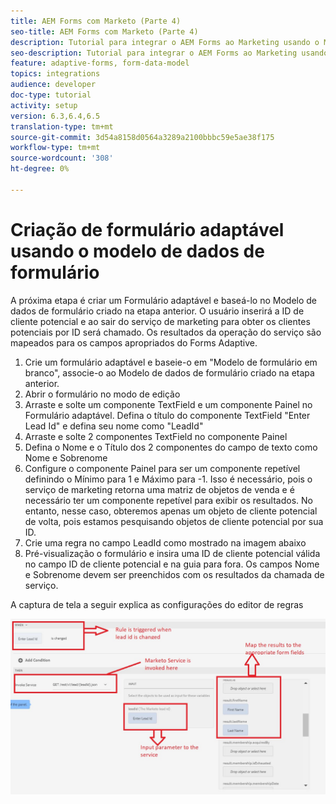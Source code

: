 ```yaml
---
title: AEM Forms com Marketo (Parte 4)
seo-title: AEM Forms com Marketo (Parte 4)
description: Tutorial para integrar o AEM Forms ao Marketing usando o Modelo de dados de formulário AEM Forms.
seo-description: Tutorial para integrar o AEM Forms ao Marketing usando o Modelo de dados de formulário AEM Forms.
feature: adaptive-forms, form-data-model
topics: integrations
audience: developer
doc-type: tutorial
activity: setup
version: 6.3,6.4,6.5
translation-type: tm+mt
source-git-commit: 3d54a8158d0564a3289a2100bbbc59e5ae38f175
workflow-type: tm+mt
source-wordcount: '308'
ht-degree: 0%

---
```



# Criação de formulário adaptável usando o modelo de dados de formulário

A próxima etapa é criar um Formulário adaptável e baseá-lo no Modelo de dados de formulário criado na etapa anterior.
O usuário inserirá a ID de cliente potencial e ao sair do serviço de marketing para obter os clientes potenciais por ID será chamado. Os resultados da operação do serviço são mapeados para os campos apropriados do Forms Adaptive.

1. Crie um formulário adaptável e baseie-o em &quot;Modelo de formulário em branco&quot;, associe-o ao Modelo de dados de formulário criado na etapa anterior.
1. Abrir o formulário no modo de edição
1. Arraste e solte um componente TextField e um componente Painel no Formulário adaptável. Defina o título do componente TextField &quot;Enter Lead Id&quot; e defina seu nome como &quot;LeadId&quot;
1. Arraste e solte 2 componentes TextField no componente Painel
1. Defina o Nome e o Título dos 2 componentes do campo de texto como Nome e Sobrenome
1. Configure o componente Painel para ser um componente repetível definindo o Mínimo para 1 e Máximo para -1. Isso é necessário, pois o serviço de marketing retorna uma matriz de objetos de venda e é necessário ter um componente repetível para exibir os resultados. No entanto, nesse caso, obteremos apenas um objeto de cliente potencial de volta, pois estamos pesquisando objetos de cliente potencial por sua ID.
1. Crie uma regra no campo LeadId como mostrado na imagem abaixo
1. Pré-visualização o formulário e insira uma ID de cliente potencial válida no campo ID de cliente potencial e na guia para fora. Os campos Nome e Sobrenome devem ser preenchidos com os resultados da chamada de serviço.

A captura de tela a seguir explica as configurações do editor de regras

![editor de regras](assets/ruleeditor.jfif)
